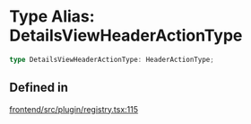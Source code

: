 # Type Alias: DetailsViewHeaderActionType

```ts
type DetailsViewHeaderActionType: HeaderActionType;
```

## Defined in

[frontend/src/plugin/registry.tsx:115](https://github.com/headlamp-k8s/headlamp/blob/2481a1c9f2b4a69a9320466e7a455215b14b97b0/frontend/src/plugin/registry.tsx#L115)
